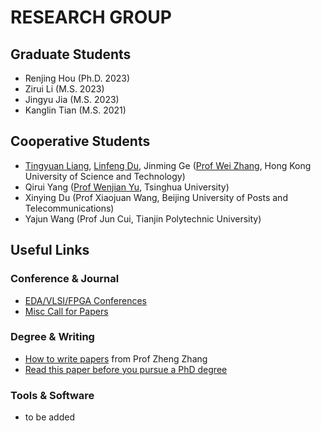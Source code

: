 ---
---

# RESEARCH GROUP

## Graduate Students

- Renjing Hou (Ph.D. 2023)
- Zirui Li (M.S. 2023)
- Jingyu Jia (M.S. 2023)
- Kanglin Tian (M.S. 2021)

## Cooperative Students

- [Tingyuan Liang](https://www.researchgate.net/profile/Tingyuan-Liang), [Linfeng Du](https://www.linkedin.cn/incareer/in/linfeng-du), Jinming Ge ([Prof Wei Zhang](https://seng.hkust.edu.hk/about/people/faculty/wei-zhang), Hong Kong University of Science and Technology)
- Qirui Yang ([Prof Wenjian Yu](https://numbda.cs.tsinghua.edu.cn/), Tsinghua University)
- Xinying Du (Prof Xiaojuan Wang, Beijing University of Posts and Telecommunications)
- Yajun Wang (Prof Jun Cui, Tianjin Polytechnic University)

## Useful Links

### Conference & Journal

- [EDA/VLSI/FPGA Conferences](https://www.cse.chalmers.se/research/group/vlsi/conference/)
- [Misc Call for Papers](http://wikicfp.com/cfp/allcfp)

### Degree & Writing
- [How to write papers](https://web.ece.ucsb.edu/~zhengzhang/paper%20writing%20checklist_v2.pdf) from Prof Zheng Zhang
- [Read this paper before you pursue a PhD degree](https://www.cs.cmu.edu/~harchol/gradschooltalk.pdf)

### Tools & Software
- to be added
